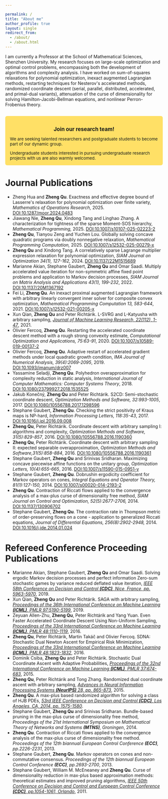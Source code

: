 ```yaml
---

permalink: /
title: "About me"
author_profile: true
layout: single
redirect_from: 
  - /about/
  - /about.html
---
```


I am currently a Professor at the School of Mathematical Sciences, Shenzhen University. My research focuses on large-scale optimization and optimal control problems, encompassing both the development of algorithms and complexity analysis. I have worked on sum-of-squares relaxations for polynomial optimization, inexact augmented Lagrangian methods, restarting techniques for Nesterov's accelerated methods, randomized coordinate descent (serial, parallel, distributed, accelerated, and primal-dual variants), attenuation of the curse of dimensionality for solving Hamilton-Jacobi-Bellman equations, and nonlinear Perron-Frobenius theory. 




<div style="background-color: #ffe066; padding: 15px; border-radius: 6px; margin-top: 2em; margin-bottom: 2em;">
  <p style="font-weight: bold; font-size: 1.2em; text-align: center; margin-bottom: 10px;">
    Join our research team!
  </p>
  <p style="font-size: 0.95em; margin-bottom: 8px;">
    We are seeking talented researchers and postgraduate students to become part of our dynamic group.
  </p>
  <p style="font-size: 0.95em; margin-bottom: 0;">
    Undergraduate students interested in pursuing undergraduate research projects with us are also warmly welcomed.
  </p>
</div>

Journal Publications
======
<ul>
  <li>Zheng Hua and <b>Zheng Qu</b>. Exactness and effective degree bound of Lasserre's relaxation for polynomial optimization over finite variety, <i>Mathematics of Operations Research,</i> 2025. <a href="https://doi.org/10.1287/moor.2024.0483">DOI:10.1287/moor.2024.0483</a></li>
  <li>Jiawang Nie, <b>Zheng Qu</b>, Xindong Tang and Linghao Zhang. A characterization for tightness of the sparse Moment-SOS hierarchy, <i>Mathematical Programming,</i> 2025. <a href="https://doi.org/10.1007/s10107-025-02223-2">DOI:10.1007/s10107-025-02223-2</a></li>
  <li><b>Zheng Qu</b>, Tianyou Zeng and Yuchen Lou. Globally solving concave quadratic programs via doubly nonnegative relaxation, <i>Mathematical Programming Computation,</i> 2025. <a href="https://doi.org/10.1007/s12532-025-00279-x">DOI:10.1007/s12532-025-00279-x</a></li>
  <li><b>Zheng Qu</b> and Xindong Tang. A correlatively sparse Lagrange multiplier expression relaxation for polynomial optimization, <i>SIAM Journal on Optimization 34(1), 127-162,</i> 2024. <a href="https://doi.org/10.1137/22M1515689">DOI:10.1137/22M1515689</a></li>
  <li>Marianne Akian, Stephane Gaubert, <b>Zheng Qu</b> and Omar Saadi. Multiply accelerated value iteration for non-symmetric affine fixed point problems and application to Markov decision processes, <i>SIAM Journal on Matrix Analysis and Applications 43(1), 199-232</i>, 2022. <a href="https://epubs.siam.org/doi/abs/10.1137/20M1367192">DOI:10.1137/20M1367192</a></li>
  <li>Fei Li, <b>Zheng Qu</b>. An inexact proximal augmented Lagrangian framework with arbitrary linearly convergent inner solver for composite convex optimization, <i>Mathematical Programming Computation 13, 583-644</i>, 2021. <a href="https://link.springer.com/article/10.1007%2Fs12532-021-00205-x">DOI:10.1007/s12532-021-00205-x</a></li>
  <li>Xun Qian, <b>Zheng Qu</b> and Peter Richtárik. L-SVRG and L-Katyusha with arbitrary sampling, <a href="https://jmlr.csail.mit.edu/papers/v22/20-156.html"><i>Journal of Machine Learning Research, 22(112), 1-47</i></a>, 2021.</li>
  <li>Olivier Fercoq, <b>Zheng Qu</b>.  Restarting the accelerated coordinate descent method with a rough strong convexity estimate, <i>Computational Optimization and Applications, 75:63-91</i>, 2020.  <a href="https://link.springer.com/article/10.1007/s10589-019-00137-2">DOI:10.1007/s10589-019-00137-2</a></li>
  <li>Olivier Fercoq, <b>Zheng Qu</b>. Adaptive restart of accelerated gradient methods under local quadratic growth condition, <i>IMA Journal of Numerical Analysis, 39(4):2069-2095</i>, 2019. <a href="https://academic.oup.com/imajna/article-abstract/39/4/2069/5365591?login=false">DOI:10.1093/imanum/drz007</a></li>
  <li>Yassamine Seladji, <b>Zheng Qu</b>. Polyhedron overapproximation for complexity reduction in static analysis, <i>International Journal of Computer Mathematics: Computer Systems Theory</i>, 2018. <a href="https://www.tandfonline.com/doi/abs/10.1080/23799927.2018.1535525">DOI:10.1080/23799927.2018.1535525</a></li>
  <li>Jakub Konečný, <b>Zheng Qu</b> and Peter Richtárik. S2CD: Semi-stochastic coordinate descent, <i>Optimization Methods and Software, 32:993-1005</i>, 2017. <a href="https://www.tandfonline.com/doi/full/10.1080/10556788.2017.1298596">DOI:10.1080/10556788.2017.1298596</a></li>
  <li>Stephane Gaubert, <b>Zheng Qu</b>. Checking the strict positivity of Kraus maps is NP-hard, <i>Information Processing Letters, 118:35-43</i>, 2017.  <a href="https://www.sciencedirect.com/science/article/pii/S0020019016301351?via%3Dihub">DOI:10.1016/j.ipl.2016.09.008</a></li>
  <li><b>Zheng Qu</b>, Peter Richtárik. Coordinate descent with arbitrary sampling I: algorithms and complexity, <i>Optimization Methods and Software, 31(5):829-857</i>, 2016.  <a href="http://www.tandfonline.com/doi/full/10.1080/10556788.2016.1190360">DOI:10.1080/10556788.2016.1190360</a></li>
  <li><b>Zheng Qu</b>, Peter Richtárik. Coordinate descent with arbitrary sampling II: expected separable overapproximation, <i>Optimization Methods and Software,31(5):858-884</i>, 2016. <a href="http://dx.doi.org/10.1080/10556788.2016.1190361">DOI:10.1080/10556788.2016.1190361</a></li>
  <li>Stephane Gaubert, <b>Zheng Qu</b> and Srinivas Sridharan. Maximizing concave piecewise affine functions on the unitary group, <i>Optimization Letters, 10(4):655-665</i>, 2016.  <a href="http://link.springer.com/article/10.1007/s11590-015-0951-y">DOI:10.1007/s11590-015-0951-y</a></li>
  <li>Stephane Gaubert, <b>Zheng Qu</b>. Dobrushin ergodicity coefficient for Markov operators on cones, <i>Integral Equations and Operator Theory, 81(1):127-150,</i> 2014. <a href="http://link.springer.com/article/10.1007%2Fs00020-014-2193-2">DOI:10.1007/s00020-014-2193-2</a></li>
  <li><b>Zheng Qu</b>. Contraction of Riccati flows applied to the convergence analysis of a max-plus curse of dimensionality free method, <i>SIAM Journal on Control and Optimization, 52(5):2677-2706,</i> 2014. <a href="http://epubs.siam.org/doi/abs/10.1137/130906702">DOI:10.1137/130906702</a></li>
  <li>Stephane Gaubert, <b>Zheng Qu</b>. The contraction rate in Thompson metric of order-preserving flows on a cone - application to generalized Riccati equations, <i>Journal of Differential Equations, 256(8):2902-2948,</i> 2014. <a href="http://www.sciencedirect.com/science/article/pii/S0022039614000424">DOI:10.1016/j.jde.2014.01.024</a></li>
</ul>


Refereed Conference Proceeding Publications
======
<ul>
  <li>Marianne Akian, Stephane Gaubert, <b>Zheng Qu</b> and Omar Saadi. Solving ergodic Markov decision processes and perfect information Zero-sum stochastic games by variance reduced deflated value iteration, <a href="https://ieeexplore.ieee.org/document/9029885"><i>IEEE 58th Conference on Decision and Control <b>(CDC)</b>, Nice, France,  pp. 5963-5970</i></a>, 2019.</li>
  <li>Xun Qian, <b>Zheng Qu</b> and Peter Richtárik. SAGA with arbitrary sampling, <a href="http://proceedings.mlr.press/v97/qian19a.html"><i>Proceedings of the 36th International Conference on Machine Learning <b>(ICML)</b>, PMLR 97:5190-5199</i></a>, 2019.</li>
  <li>Zeyuan Allen-Zhu, <b>Zheng Qu</b>, Peter Richtárik and Yang Yuan. Even Faster Accelerated Coordinate Descent Using Non-Uniform Sampling, <a href="http://proceedings.mlr.press/v48/allen-zhuc16.pdf"><i>Proceedings of the 33rd International Conference on Machine Learning <b>(ICML)</b>, PMLR 48:1110-1119</i></a>, 2016.</li>
  <li><b>Zheng Qu</b>, Peter Richtárik, Martin Takáč and Olivier Fercoq. SDNA: Stochastic Dual Newton Ascent for Empirical Risk Minimization, <a href="http://proceedings.mlr.press/v48/qub16.pdf"><i>Proceedings of the 33rd International Conference on Machine Learning <b>(ICML)</b>, PMLR 48:1823-1832</i></a>, 2016.</li>
  <li>Dominik Csiba, <b>Zheng Qu</b> and Peter Richtárik. Stochastic Dual Coordinate Ascent with Adaptive Probabilities, <a href="http://proceedings.mlr.press/v37/csiba15.pdf"><i>Proceedings of the 32nd International Conference on Machine Learning <b>(ICML)</b>, PMLR 37:674-683</i></a>, 2015.</li>
  <li><b>Zheng Qu</b>, Peter Richtárik and Tong Zhang. Randomized dual coordinate ascent with arbitrary sampling, <a href="https://proceedings.neurips.cc/paper/2015/file/01f78be6f7cad02658508fe4616098a9-Paper.pdf"><i>Advances in Neural Information Processing Systems <b>(NeurIPS)</b> 28, pp. 865-873</i></a>, 2015.</li>
  <li><b>Zheng Qu</b>. A max-plus based randomized algorithm for solving a class of HJB PDEs, <a href="https://ieeexplore.ieee.org/document/7039624"><i>53rd IEEE Conference on Decision and Control <b>(CDC)</b>, Los Angeles, CA, 2014, pp. 1575-1580</i></a>.</li>
  <li>Stephane Gaubert, <b>Zheng Qu</b> and Srinivas Sridharan. Bundle-based pruning in the max-plus curse of dimensionality free method, <i>Proceedings of the 21st International Symposium on Mathematical Theory of Networks and Systems <b>(MTNS)</b>, Groningen</i>, 2014.</li>
  <li><b>Zheng Qu</b>. Contraction of Riccati flows applied to the convergence analysis of the max-plus curse of dimensionality free method. <i>Proceedings of the 12th biannual European Control Conference <b>(ECC)</b>, pp.2226-2231</i>, 2013.</li>
  <li>Stephane Gaubert, <b>Zheng Qu</b>. Markov operators on cones and non-commutative consensus. <i>Proceedings of the 12th biannual European Control Conference <b>(ECC)</b>, pp.2693-2700</i>, 2013.</li>
  <li>Stephane Gaubert, William M. McEneaney and <b>Zheng Qu</b>. Curse of dimensionality reduction in max-plus based approximation methods: theoretical estimates and improved pruning algorithms, <a href="https://ieeexplore.ieee.org/document/6161386"><i>IEEE 50th Conference on Decision and Control and European Control Conference <b>(CDC)</b>, pp.1054-1061, Orlando</i></a>, 2011.</li>
</ul>
